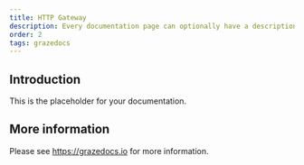 ```yaml
---
title: HTTP Gateway
description: Every documentation page can optionally have a description.
order: 2
tags: grazedocs
---
```


## Introduction

This is the placeholder for your documentation.

## More information

Please see https://grazedocs.io for more information.